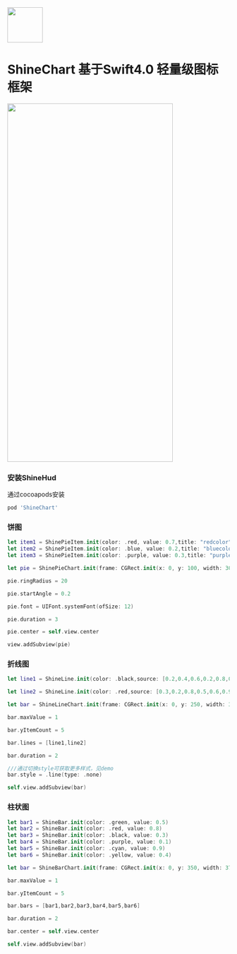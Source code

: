 <img width="80" height="80" border-radius = "40" src="https://avatars0.githubusercontent.com/u/26161584?s=400&u=16aa790577ba20eedb394841b66d1fcfc300c3c1&v=4"/>

# ShineChart 基于Swift4.0 轻量级图标框架

<img width="375" height="812" src="http://g.recordit.co/QwgYcD6hJd.gif"/>

### 安装ShineHud
通过cocoapods安装
```ruby
pod 'ShineChart'
```

### 饼图
```swift
let item1 = ShinePieItem.init(color: .red, value: 0.7,title: "redcolor")
let item2 = ShinePieItem.init(color: .blue, value: 0.2,title: "bluecolor")
let item3 = ShinePieItem.init(color: .purple, value: 0.3,title: "purplecolor")

let pie = ShinePieChart.init(frame: CGRect.init(x: 0, y: 100, width: 300, height: 200), items: [item1,item2,item3])

pie.ringRadius = 20

pie.startAngle = 0.2

pie.font = UIFont.systemFont(ofSize: 12)

pie.duration = 3

pie.center = self.view.center

view.addSubview(pie)
```

### 折线图
```swift
let line1 = ShineLine.init(color: .black,source: [0.2,0.4,0.6,0.2,0.8,0.7])

let line2 = ShineLine.init(color: .red,source: [0.3,0.2,0.8,0.5,0.6,0.9])

let bar = ShineLineChart.init(frame: CGRect.init(x: 0, y: 250, width: 375, height: 150), xItems: ["1","2","3","4","5","6"])

bar.maxValue = 1

bar.yItemCount = 5

bar.lines = [line1,line2]

bar.duration = 2

///通过切换style可获取更多样式，见demo
bar.style = .line(type: .none)

self.view.addSubview(bar)
```
### 柱状图
```swift
let bar1 = ShineBar.init(color: .green, value: 0.5)
let bar2 = ShineBar.init(color: .red, value: 0.8)
let bar3 = ShineBar.init(color: .black, value: 0.3)
let bar4 = ShineBar.init(color: .purple, value: 0.1)
let bar5 = ShineBar.init(color: .cyan, value: 0.9)
let bar6 = ShineBar.init(color: .yellow, value: 0.4)

let bar = ShineBarChart.init(frame: CGRect.init(x: 0, y: 350, width: 375, height: 200), xItems: ["1","2","3","4","5","6"])

bar.maxValue = 1

bar.yItemCount = 5

bar.bars = [bar1,bar2,bar3,bar4,bar5,bar6]

bar.duration = 2

bar.center = self.view.center

self.view.addSubview(bar)
```
